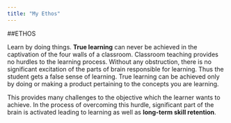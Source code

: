 ```yaml
---
title: "My Ethos"
---
```


##ETHOS

Learn by doing things. **True learning** can never be achieved in the captivation of the four walls of a classroom. Classroom teaching provides no hurdles to the learning process. Without any obstruction, there is no significant excitation of the parts of brain responsible for learning. Thus the student gets a false sense of learning. True learning can be achieved only by doing or making a product pertaining  to the concepts you are learning.

This provides many challenges to the objective which the learner wants to achieve. In the process of overcoming this hurdle, significant part of the brain is activated leading to learning as well as **long-term skill retention**.

        